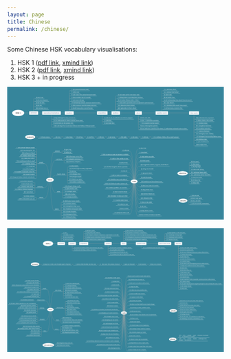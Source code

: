 ```yaml
---
layout: page
title: Chinese
permalink: /chinese/
---
```



Some Chinese HSK vocabulary visualisations:

<ol>
  <li>HSK 1 (<a href="/assets/HSK1.pdf">pdf link</a>, <a href="https://www.xmind.net/m/fcNe">xmind link</a>)</li>
  <li>HSK 2 (<a href="/assets/HSK2.pdf">pdf link</a>, <a href="https://www.xmind.net/m/5A6t">xmind link</a>)</li>
  <li>HSK 3 + in progress</li>
</ol>

<div>
<a href="/assets/HSK1.pdf"><img style="height:30%;" src="/assets/HSK1_sml.png" alt="poster: HSK1 vocabulary"></a>
&emsp;&emsp;
<a href="/assets/HSK2.pdf"><img style="height:30%;" src="/assets/HSK2_sml.png" alt="poster: HSK2 vocabulary"></a>
</div>

